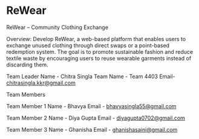 # ReWear
ReWear – Community Clothing Exchange

Overview:
Develop ReWear, a web-based platform that enables users to exchange unused clothing
through direct swaps or a point-based redemption system. The goal is to promote sustainable
fashion and reduce textile waste by encouraging users to reuse wearable garments instead of
discarding them.

Team Leader Name - Chitra Singla
Team Name - Team 4403
Email- chitrasingla.kkr@gmail.com

Team Members

Team Member 1
Name - Bhavya
Email - bhavyasingla55@gmail.com

Team Member 2
Name - Diya Gupta
Email - diyagupta0702@gmail.com

Team Member 3
Name - Ghanisha
Email - ghanishasaini@gmail.com
